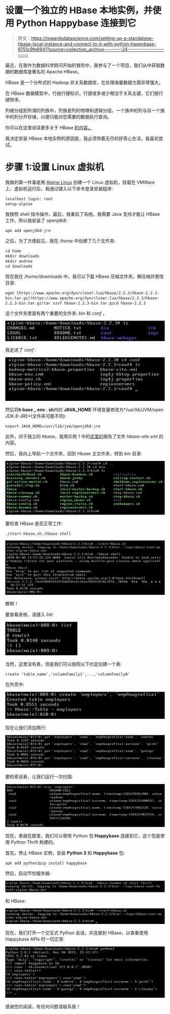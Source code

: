 # 设置一个独立的 HBase 本地实例，并使用 Python Happybase 连接到它

> 原文：<https://towardsdatascience.com/setting-up-a-standalone-hbase-local-instance-and-connect-to-it-with-python-happybase-9751c9fe6941?source=collection_archive---------24----------------------->

最近，在我作为数据科学顾问开始的冒险中，我参与了一个项目，我们从中获取数据的数据库是著名的 Apache HBase。

HBase 是一个分布式的 Hadoop 非关系数据库，在处理海量数据方面非常强大。

在 HBase 数据模型中，行由行键标识，行键或多或少相当于关系主键，它们按行键排序。

列被分组到所谓的列族中，列族是列的物理和逻辑分组，一个族中的列与另一个族中的列分开存储，以便只能对您需要的数据执行查询。

你可以在这里阅读更多关于 HBase [的内容。](https://hbase.apache.org/book.html#faq)

我决定安装 HBase 本地实例的原因是，我必须带着无尽的好奇心生活，我喜欢尝试。

# 步骤 1:设置 Linux 虚拟机

我做的第一件事是用 [Alpine Linux](http://dl-cdn.alpinelinux.org/alpine/v3.11/releases/x86_64/alpine-standard-3.11.3-x86_64.iso) 创建一个 Linux 虚拟机，挂载在 VMWare 上。虚拟机运行后，我通过键入以下命令登录安装程序:

```
localhost login: root
setup-alpine
```

我按照 shell 指令操作，最后，我重启了系统。我需要 Java 支持才能让 HBase 工作，所以我安装了 openjdk8:

```
apk add openjdk8-jre
```

之后，为了方便起见，我在 */home* 中创建了几个文件夹:

```
cd home
mkdir downloads
mkdir andrea
cd downloads
```

现在我在 */home/downloads* 中，我可以下载 HBase 压缩文件夹，解压缩并更改目录:

```
wget [https://www.apache.org/dyn/closer.lua/hbase/2.2.3/hbase-2.2.3-bin.tar.gz](https://www.apache.org/dyn/closer.lua/hbase/2.2.3/hbase-2.2.3-bin.tar.gz)tar xzvf hbase-2.2.3-bin.tar.gzcd hbase-2.2.3
```

这个文件夹里面有两个重要的文件夹: *bin* 和 *conf* 。

![](img/de58428d53e02b6ba19a3370b3cd6ed3.png)

我走进了 *conf* :

![](img/60ab7abeeaf41451da19a442b7215304.png)

然后将**h base _ env . sh**内的 **JAVA_HOME** 环境变量修改为*/usr/lib/JVM/open JDK 8-JRE*(文件夹可能不同):

```
export JAVA_HOME=/usr/lib/jvm/openjdk8-jre
```

此外，对于独立的 hbase，我用示例 1 中的[这里的](https://hbase.apache.org/book.html#quickstart)报告了文件 *hbase-site.xml* 的内容。

然后，我向上导航一个文件夹，回到 Hbase 主文件夹，转到 *bin* 目录:

![](img/cdfdefd8008d56af6dfda787f67cdcf8.png)

要检查 HBase 是否正常工作:

```
./start-hbase.sh./hbase shell
```

![](img/9f92655ee80885864a34eff88b0fd351.png)

瞧啊！

要查看表格，请键入 *list:*

![](img/916d56a8d8c63d2c2d4faf5c7525f1b2.png)

当然，这里没有表，但是我们可以按照以下约定创建一个表:

```
create 'table_name','columnFamily1',...,'columnFamilyN'
```

在外壳中:

![](img/2ff11a46ab6536b2b5faf3451ba94081.png)

现在让我们添加两行:

![](img/1917f896a18b542cfab2e4442e474747.png)

要检索该表，让我们运行一次扫描:

![](img/37e69dd11c02e9bc35c7fa112fcc7d7e.png)

现在，表就在那里，我们可以使用 Python 包 **Happybase** 连接到它，这个包是使用 Python Thrift 构建的。

首先，停止 HBase 实例，安装 **Python 3** 和 **Happybase** 包:

```
apk add python3pip install happybase
```

然后，启动节俭服务器:

![](img/978d3638aba44c213774fa836eec2d02.png)

和 HBase:

![](img/e69ce6cc391212f330c386e15998642a.png)

现在，我们打开一个交互式 Python 会话，并连接到 HBase，以查看使用 Happybase APIs 时一切正常:

![](img/3f1bce7536a174a2cfb9998b7ed8145c.png)

感谢您的阅读，有任何问题请联系我！